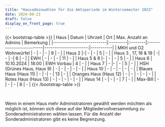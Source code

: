 ```yaml
---
title: "Hausadminwahlen für die Amtsperiode im Wintersemester 2023"
date: 2024-09-23
draft: false
display_on_front_page: true
---
```


{{< bootstrap-table >}}
| Haus                      | Datum    | Uhrzeit | Ort                      | Max. Anzahl an Admins | Bemerkung |
|---------------------------|:---------|:--------|:-------------------------|----------------------:|-----------|
| MKH und O2 Wohnwürfel     | - | -  | -     | 9                     |     -      |
| Haus 2                    |-| - | -   | 5                     |   -        |
| Haus 3 , 17, 18 & 19                  | -| -  | -| 6                   |   -        |
| EWH                       | -            | -        | -                             | 11                    |    -       |
| Haus 5 & 8              |-               | -         | -                                 | 5                     |     -      |
| Haus 6                    | 10.10.2024      |  18:00     |     EWH Vorbau                               | 4                     |    -       |
| Haus 7                    | -          |-      |    -                              | 5                     |    -       |
| HSH (Grünes Haus, Haus 9) |   -       |    -     |           -               |          -             |     -      |
| Haus 10      |  -     |    -      |              -                               | -                    |    -       |
| Blaues Haus (Haus 11)     | -  |   -|   - |  13                 |      -     |
| Oranges Haus (Haus 12)    |  -        |     -    |          -                |             -          |     -      |
| Rotes Haus (Haus 13)      |    -      |    -     |             -             |            -           |      -     |
| Haus 14                   |  - |  -       |   -                                   | 7                    |    -       |
| Max-Bill                  |     -    |     -     |  -                                        | 8                     |      -     |
{{< /bootstrap-table >}}

&nbsp;

Wenn in einem Haus mehr Administratoren gewählt werden möchten als möglich ist, können sich diese auf der
Mitgliedervollversammlung zu Sonderadministratoren wählen lassen. Für die Anzahl der Sonderadministratoren gibt es keine
Begrenzung.
